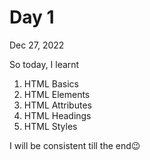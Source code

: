# Day 1 

Dec 27, 2022

So today, I learnt
1) HTML Basics
2) HTML Elements
3) HTML Attributes
4) HTML Headings
5) HTML Styles

I will be consistent till the end😉